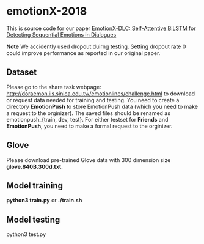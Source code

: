 # emotionX-2018

This is source code for our paper [EmotionX-DLC: Self-Attentive BiLSTM for Detecting Sequential Emotions in Dialogues](http://www.aclweb.org/anthology/W18-3506)

**Note** We accidently used dropout duirng testing. Setting dropout rate 0 could improve performance as reported in our original paper.

## Dataset
Please go to the share task webpage: http://doraemon.iis.sinica.edu.tw/emotionlines/challenge.html to download or request data
needed for training and testing. You need to create a directory **EmotionPush** to store EmotionPush data (which you need to make
a request to the orginizer). The saved files should be renamed as emotionpush_{train, dev, test}. For either testset for **Friends**
and **EmotionPush**, you need to make a formal request to the orginizer.

## Glove
Please download pre-trained Glove data with 300 dimension size **glove.840B.300d.txt**.

## Model training
**python3 train.py** or **./train.sh**

## Model testing
python3 test.py

